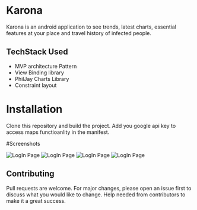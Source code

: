 # Karona

Karona is an android application to see trends, latest charts, essential features at your place and travel history of infected people.

## TechStack Used
- MVP architecture Pattern
- View Binding library
- PhilJay Charts Library
- Constraint layout

# Installation

Clone this repository and build the project. Add you google api key to access maps functioanlity in the manifest.

#Screenshots

![LogIn Page](https://firebasestorage.googleapis.com/v0/b/real-time-tracking-89266.appspot.com/o/karona%2FWhatsApp%20Image%202020-04-16%20at%2019.23.13%20(3).jpeg?alt=media&token=6ddddab0-7908-4725-9874-92ed69415931)
![LogIn Page](https://firebasestorage.googleapis.com/v0/b/real-time-tracking-89266.appspot.com/o/karona%2FWhatsApp%20Image%202020-04-16%20at%2019.23.13.jpeg?alt=media&token=740b028d-ecdf-46bb-9358-97fc390bb9e6)
![LogIn Page](https://firebasestorage.googleapis.com/v0/b/real-time-tracking-89266.appspot.com/o/karona%2FWhatsApp%20Image%202020-04-16%20at%2019.23.13%20(1).jpeg?alt=media&token=df7a8a7f-00c7-41d3-9b10-f8c3017ea169)
![LogIn Page](https://firebasestorage.googleapis.com/v0/b/real-time-tracking-89266.appspot.com/o/karona%2FWhatsApp%20Image%202020-04-16%20at%2019.23.13%20(2).jpeg?alt=media&token=7182f7a2-c1d2-4da7-a5b9-10fedc5671b6)


## Contributing
Pull requests are welcome. For major changes, please open an issue first to discuss what you would like to change.
Help needed from contributors to make it a great success.
